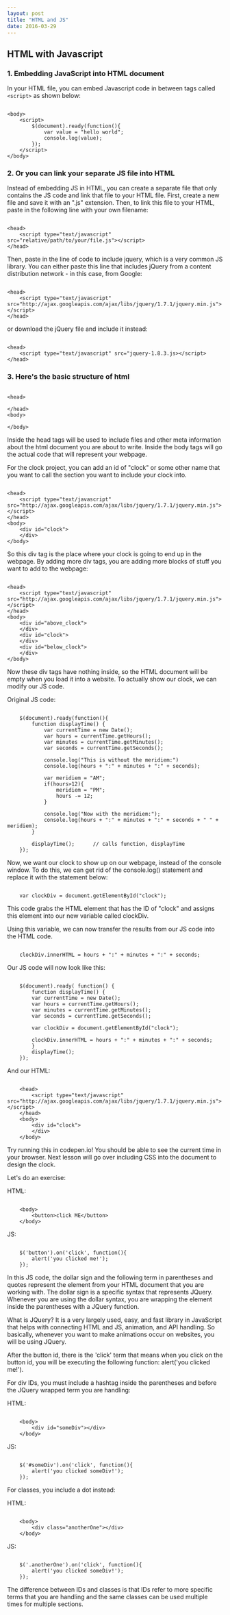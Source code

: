 ```yaml
---
layout: post
title: "HTML and JS"
date: 2016-03-29
---
```


## HTML with Javascript

### 1. Embedding JavaScript into HTML document

In your HTML file, you can embed Javascript code in between tags called `<script>` as shown below:

<pre><code>
&lt;body&gt;
	&lt;script&gt;
		$(document).ready(function(){
			var value = "hello world";
			console.log(value);
		});
	&lt;/script&gt;
&lt;/body&gt;
</code></pre>

### 2. Or you can link your separate JS file into HTML

Instead of embedding JS in HTML, you can create a separate file that only contains the JS code and link that file to your HTML file.
First, create a new file and save it with an \".js\" extension.
Then, to link this file to your HTML, paste in the following line with your own filename:

<pre><code>
&lt;head&gt;
	&lt;script type="text/javascript" src="relative/path/to/your/file.js"&gt;&lt;/script&gt;
&lt;/head&gt;
</code></pre>

Then, paste in the line of code to include jquery, which is a very common JS library. You can either paste this line that includes jQuery from a content distribution network - in this case, from Google:

<pre><code>
&lt;head&gt;
	&lt;script type="text/javascript" src="http://ajax.googleapis.com/ajax/libs/jquery/1.7.1/jquery.min.js"&gt;&lt;/script&gt;
&lt;/head&gt;
</code></pre>

or download the jQuery file and include it instead:

<pre><code>
&lt;head&gt;
	&lt;script type="text/javascript" src="jquery-1.8.3.js&gt;&lt;/script&gt;
&lt;/head&gt;
</code></pre>


### 3. Here\'s the basic structure of html

<pre><code>
&lt;head>

&lt;/head>
&lt;body>

&lt;/body>
</code></pre>

Inside the head tags will be used to include files and other meta information about the html document you are about to write. Inside the body tags will go the actual code that will represent your webpage.

For the clock project, you can add an id of \"clock\" or some other name that you want to call the section you want to include your clock into.

<pre><code>
&lt;head>
	&lt;script type="text/javascript" src="http://ajax.googleapis.com/ajax/libs/jquery/1.7.1/jquery.min.js">&lt;/script>
&lt;/head>
&lt;body>
	&lt;div id="clock">
	&lt;/div>
&lt;/body>
</code></pre>

So this div tag is the place where your clock is going to end up in the webpage. By adding more div tags, you are adding more blocks of stuff you want to add to the webpage:

<pre><code>
&lt;head>
	&lt;script type="text/javascript" src="http://ajax.googleapis.com/ajax/libs/jquery/1.7.1/jquery.min.js">&lt;/script>
&lt;/head>
&lt;body>
	&lt;div id="above_clock">
	&lt;/div>
	&lt;div id="clock">
	&lt;/div>
	&lt;div id="below_clock">
	&lt;/div>
&lt;/body>
</code></pre>

Now these div tags have nothing inside, so the HTML document will be empty when you load it into a website. To actually show our clock, we can modify our JS code.

Original JS code:

<pre><code>
	$(document).ready(function(){
		function displayTime() {
			var currentTime = new Date();
			var hours = currentTime.getHours();
			var minutes = currentTime.getMinutes();
			var seconds = currentTime.getSeconds();

			console.log("This is without the meridiem:")
			console.log(hours + ":" + minutes + ":" + seconds);

			var meridiem = "AM";
			if(hours>12){
				meridiem = "PM";
				hours -= 12;
			}

			console.log("Now with the meridiem:");
			console.log(hours + ":" + minutes + ":" + seconds + " " + meridiem);
		}

		displayTime();		// calls function, displayTime
	});
</code></pre>

Now, we want our clock to show up on our webpage, instead of the console window. To do this, we can get rid of the console.log() statement and replace it with the statement below:

<pre><code>
	var clockDiv = document.getElementById("clock");
</code></pre>

This code grabs the HTML element that has the ID of \"clock\" and assigns this element into our new variable called clockDiv.

Using this variable, we can now transfer the results from our JS code into the HTML code.

<pre><code>
	clockDiv.innerHTML = hours + ":" + minutes + ":" + seconds;
</code></pre>

Our JS code will now look like this:

<pre><code>
	$(document).ready( function() {
		function displayTime() {
		var currentTime = new Date();
		var hours = currentTime.getHours();
		var minutes = currentTime.getMinutes();
		var seconds = currentTime.getSeconds();

		var clockDiv = document.getElementById("clock");

		clockDiv.innerHTML = hours + ":" + minutes + ":" + seconds;
		}
		displayTime();
	});
</code></pre>

And our HTML:

<pre><code>
	&lt;head&gt;
		&lt;script type="text/javascript" src="http://ajax.googleapis.com/ajax/libs/jquery/1.7.1/jquery.min.js">&lt;/script&gt;
	&lt;/head&gt;
	&lt;body>
		&lt;div id="clock"&gt;
		&lt;/div&gt;
	&lt;/body&gt;
</code></pre>

Try running this in codepen.io! You should be able to see the current time in your browser.
Next lesson will go over including CSS into the document to design the clock.

Let\'s do an exercise:

HTML:
<pre><code>
	&lt;body&gt;
		&lt;button&gt;click ME&lt;/button&gt;
	&lt;/body&gt;
</code></pre>

JS:
<pre><code>
	$('button').on('click', function(){
	    alert('you clicked me!');
	});
</code></pre>

In this JS code, the dollar sign and the following term in parentheses and quotes represent the element from your HTML document that you are working with. The dollar sign is a specific syntax that represents JQuery. Whenever you are using the dollar syntax, you are wrapping the element inside the parentheses with a JQuery function.

What is JQuery? It is a very largely used, easy, and fast library in JavaScript that helps with connecting HTML and JS, animation, and API handling. So basically, whenever you want to make animations occur on websites, you will be using JQuery.

After the button id, there is the \'click\' term that means when you click on the button id, you will be executing the following function: alert(\'you clicked me!\').


For div IDs, you must include a hashtag inside the parentheses and before the JQuery wrapped term you are handling:

HTML:
<pre><code>
	&lt;body&gt;
		&lt;div id="someDiv"&gt;&lt;/div&gt;
	&lt;/body&gt;
</code></pre>

JS:
<pre><code>
	$('#someDiv').on('click', function(){
	    alert('you clicked someDiv!');
	});
</code></pre>

For classes, you include a dot instead:

HTML:
<pre><code>
	&lt;body&gt;
		&lt;div class="anotherOne"&gt;&lt;/div&gt;
	&lt;/body&gt;
</code></pre>

JS:
<pre><code>
	$('.anotherOne').on('click', function(){
	    alert('you clicked someDiv!');
	});
</code></pre>


The difference between IDs and classes is that IDs refer to more specific terms that you are handling and the same classes can be used multiple times for multiple sections. 













